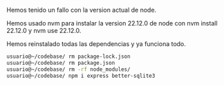 Hemos tenido un fallo con la version actual de node.

Hemos usado nvm para instalar la version 22.12.0 de node con nvm install 22.12.0 y nvm use 22.12.0.

Hemos reinstalado todas las dependencias y ya funciona todo.

```bash
usuario@~/codebase/ rm package-lock.json 
usuario@~/codebase/ rm package.json 
usuario@~/codebase/ rm -rf node_modules/
usuario@~/codebase/ npm i express better-sqlite3
```
